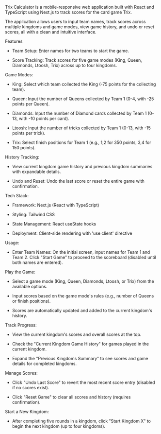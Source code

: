 Trix Calculator is a mobile-responsive web application built with React and TypeScript using Next.js to track scores for the card game Trix.

The application allows users to input team names, track scores across multiple kingdoms and game modes, 
view game history, and undo or reset scores, all with a clean and intuitive interface.


Features

- Team Setup: Enter names for two teams to start the game.

- Score Tracking: Track scores for five game modes (King, Queen, Diamonds, Ltoosh, Trix) across up to four kingdoms.


Game Modes:

- King: Select which team collected the King (-75 points for the collecting team).

- Queen: Input the number of Queens collected by Team 1 (0-4, with -25 points per Queen).

- Diamonds: Input the number of Diamond cards collected by Team 1 (0-13, with -10 points per card).

- Ltoosh: Input the number of tricks collected by Team 1 (0-13, with -15 points per trick).

- Trix: Select finish positions for Team 1 (e.g., 1,2 for 350 points, 3,4 for 150 points).


History Tracking:

- View current kingdom game history and previous kingdom summaries with expandable details.

- Undo and Reset: Undo the last score or reset the entire game with confirmation.


Tech Stack:

- Framework: Next.js (React with TypeScript)

- Styling: Tailwind CSS

- State Management: React useState hooks

- Deployment: Client-side rendering with 'use client' directive


Usage:

- Enter Team Names: On the initial screen, input names for Team 1 and Team 2.
Click "Start Game" to proceed to the scoreboard (disabled until both names are entered).


Play the Game:

- Select a game mode (King, Queen, Diamonds, Ltoosh, or Trix) from the available options.

- Input scores based on the game mode's rules (e.g., number of Queens or finish positions).

- Scores are automatically updated and added to the current kingdom's history.


Track Progress:

- View the current kingdom's scores and overall scores at the top.

- Check the "Current Kingdom Game History" for games played in the current kingdom.

- Expand the "Previous Kingdoms Summary" to see scores and game details for completed kingdoms.


Manage Scores:

- Click "Undo Last Score" to revert the most recent score entry (disabled if no scores exist).

- Click "Reset Game" to clear all scores and history (requires confirmation).


Start a New Kingdom:

- After completing five rounds in a kingdom, click "Start Kingdom X" to begin the next kingdom (up to four kingdoms).

